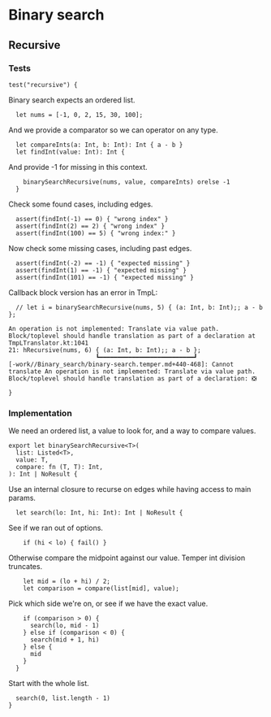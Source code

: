 # Binary search

## Recursive

### Tests

    test("recursive") {

Binary search expects an ordered list.

      let nums = [-1, 0, 2, 15, 30, 100];

And we provide a comparator so we can operator on any type.

      let compareInts(a: Int, b: Int): Int { a - b }
      let findInt(value: Int): Int {

And provide -1 for missing in this context.

        binarySearchRecursive(nums, value, compareInts) orelse -1
      }

Check some found cases, including edges.

      assert(findInt(-1) == 0) { "wrong index" }
      assert(findInt(2) == 2) { "wrong index" }
      assert(findInt(100) == 5) { "wrong index:" }

Now check some missing cases, including past edges.

      assert(findInt(-2) == -1) { "expected missing" }
      assert(findInt(1) == -1) { "expected missing" }
      assert(findInt(101) == -1) { "expected missing" }

Callback block version has an error in TmpL:

      // let i = binarySearchRecursive(nums, 5) { (a: Int, b: Int);; a - b };

```plain
An operation is not implemented: Translate via value path.  Block/toplevel should handle translation as part of a declaration at TmpLTranslator.kt:1041
21: hRecursive(nums, 6) { (a: Int, b: Int);; a - b };
                        ┗━━━━━━━━━━━━━━━━━━━━━━━━━━┛
[-work//Binary_search/binary-search.temper.md+440-468]: Cannot translate An operation is not implemented: Translate via value path.  Block/toplevel should handle translation as part of a declaration: ❎
```

    }

### Implementation

We need an ordered list, a value to look for, and a way to compare values.

    export let binarySearchRecursive<T>(
      list: Listed<T>,
      value: T,
      compare: fn (T, T): Int,
    ): Int | NoResult {

Use an internal closure to recurse on edges while having access to main params.

      let search(lo: Int, hi: Int): Int | NoResult {

See if we ran out of options.

        if (hi < lo) { fail() }

Otherwise compare the midpoint against our value. Temper int division truncates.

        let mid = (lo + hi) / 2;
        let comparison = compare(list[mid], value);

Pick which side we're on, or see if we have the exact value.

        if (comparison > 0) {
          search(lo, mid - 1)
        } else if (comparison < 0) {
          search(mid + 1, hi)
        } else {
          mid
        }
      }

Start with the whole list.

      search(0, list.length - 1)
    }
